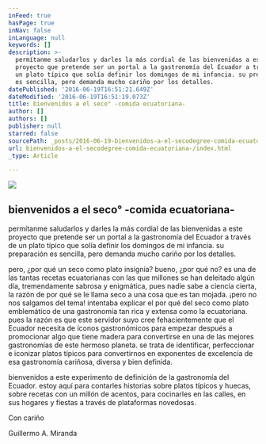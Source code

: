 ```yaml
---
inFeed: true
hasPage: true
inNav: false
inLanguage: null
keywords: []
description: >-
  permítanme saludarlos y darles la más cordial de las bienvenidas a este
  proyecto que pretende ser un portal a la gastronomía del Ecuador a través de
  un plato típico que solía definir los domingos de mi infancia. su preparación
  es sencilla, pero demanda mucho cariño por los detalles.
datePublished: '2016-06-19T16:51:21.649Z'
dateModified: '2016-06-19T16:51:19.073Z'
title: bienvenidos a el seco° -comida ecuatoriana-
author: []
authors: []
publisher: null
starred: false
sourcePath: _posts/2016-06-19-bienvenidos-a-el-secodegree-comida-ecuatoriana-.md
url: bienvenidos-a-el-secodegree-comida-ecuatoriana-/index.html
_type: Article

---
```

![](https://the-grid-user-content.s3-us-west-2.amazonaws.com/55c5ee3d-fb38-47d4-8652-18e77d08aba3.jpg)

## bienvenidos a el seco° -comida ecuatoriana-

permítanme saludarlos y darles la más cordial de las bienvenidas a este proyecto que pretende ser un portal a la gastronomía del Ecuador a través de un plato típico que solía definir los domingos de mi infancia. su preparación es sencilla, pero demanda mucho cariño por los detalles.

pero, ¿por qué un seco como plato insignia? bueno, ¿por qué no? es una de las tantas recetas ecuatorianas con las que millones se han deleitado algún día, tremendamente sabrosa y enigmática, pues nadie sabe a ciencia cierta, la razón de por qué se le llama seco a una cosa que es tan mojada. ¡pero no nos salgamos del tema! intentaba explicar el por qué del seco como plato emblemático de una gastronomía tan rica y extensa como la ecuatoriana. pues la razón es que este servidor suyo cree fehacientemente que el Ecuador necesita de íconos gastronómicos para empezar después a promocionar algo que tiene madera para convertirse en una de las mejores gastronomías de este hermoso planeta. se trata de identificar, perfeccionar e iconizar platos típicos para convertirnos en exponentes de excelencia de esa gastronomía cariñosa, diversa y bien definida.

bienvenidos a este experimento de definición de la gastronomía del Ecuador. estoy aquí para contarles historias sobre platos típicos y huecas, sobre recetas con un millón de acentos, para cocinarles en las calles, en sus hogares y fiestas a través de plataformas novedosas.

Con cariño

Guillermo A. Miranda